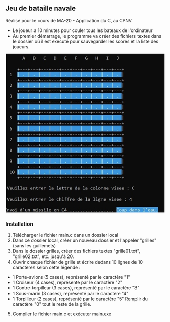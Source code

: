 ## Jeu de bataille navale
Réalisé pour le cours de MA-20 - Application du C, au CPNV. 
- Le joueur a 10 minutes pour couler tous les bateaux de l'ordinateur
- Au premier démarrage, le programme va créer des fichiers textes dans le dossier où il est executé pour sauvegarder les scores et la liste des joueurs.

<p align="center">
<img src="https://raw.githubusercontent.com/laurentbarraud/bataillenavale/refs/heads/master/bataille-navale-screenshot.jpg" width="500" height="500" alt="screenshot de la bataille navale" >
</p>

### Installation
1. Télécharger le fichier main.c dans un dossier local
2. Dans ce dossier local, créer un nouveau dossier et l'appeler "grilles" (sans les guillemets)
3. Dans le dossier grilles, créer des fichiers textes "grille01.txt", "grille02.txt", etc. jusqu'à 20.
4. Ouvrir chaque fichier de grille et écrire dedans 10 lignes de 10 caractères selon cette légende :
- 1 Porte-avions (5 cases), représenté par le caractère "1"
- 1 Croiseur (4 cases), représenté par le caractère "2"
- 1 Contre-torpilleur (3 cases), représenté par le caractère "3"
- 1 Sous-marin (3 cases), représenté par le caractère "4"
- 1 Torpilleur (2 cases), représenté par le caractère "5"
Remplir du caractère "0" tout le reste de la grille.
5. Compiler le fichier main.c et exécuter main.exe
 


